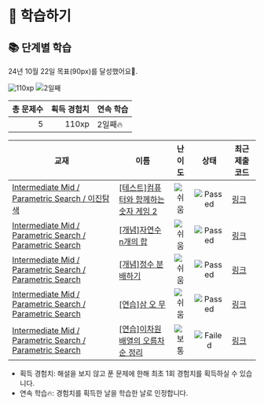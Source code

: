 # 📖 학습하기

## 📚 단계별 학습
24년 10월 22일 목표(90px)를 달성했어요🥳.

![110xp](https://img.shields.io/badge/EXP-110xp-%235cb85c.svg?for-the-badge)
![2일째](https://img.shields.io/badge/연속학습-2일째-%23E34F26.svg?for-the-badge)

|총 문제수|획득 경험치|연속 학습|
|---:|---:|---|
5|110xp|2일째🔥|

|교재|이름|난이도|상태|최근 제출 코드|
|---|---|:---:|:---:|---|
|[Intermediate Mid / Parametric Search / 이진탐색](https://www.codetree.ai/missions?missionId=8)|[[테스트]컴퓨터와 함께하는 숫자 게임 2](https://www.codetree.ai/missions/8/problems/play-number-game-with-computer-2)|![쉬움][easy]|![Passed][passed]|[링크](https://github.com/bright-cha/codetree-TILs/blob/main/241022/%EC%BB%B4%ED%93%A8%ED%84%B0%EC%99%80%20%ED%95%A8%EA%BB%98%ED%95%98%EB%8A%94%20%EC%88%AB%EC%9E%90%20%EA%B2%8C%EC%9E%84%202/play-number-game-with-computer-2.java)|
|[Intermediate Mid / Parametric Search / Parametric Search](https://www.codetree.ai/missions?missionId=8)|[[개념]자연수 n개의 합](https://www.codetree.ai/missions/8/problems/sum-of-n-natural-numbers)|![쉬움][easy]|![Passed][passed]|[링크](https://github.com/bright-cha/codetree-TILs/blob/main/241022/%EC%9E%90%EC%97%B0%EC%88%98%20n%EA%B0%9C%EC%9D%98%20%ED%95%A9/sum-of-n-natural-numbers.java)|
|[Intermediate Mid / Parametric Search / Parametric Search](https://www.codetree.ai/missions?missionId=8)|[[개념]정수 분배하기](https://www.codetree.ai/missions/8/problems/distributing-integers)|![쉬움][easy]|![Passed][passed]|[링크](https://github.com/bright-cha/codetree-TILs/blob/main/241022/%EC%A0%95%EC%88%98%20%EB%B6%84%EB%B0%B0%ED%95%98%EA%B8%B0/distributing-integers.java)|
|[Intermediate Mid / Parametric Search / Parametric Search](https://www.codetree.ai/missions?missionId=8)|[[연습]삼 오 무](https://www.codetree.ai/missions/8/problems/three-five-moo)|![쉬움][easy]|![Passed][passed]|[링크](https://github.com/bright-cha/codetree-TILs/blob/main/241022/%EC%82%BC%20%EC%98%A4%20%EB%AC%B4/three-five-moo.java)|
|[Intermediate Mid / Parametric Search / Parametric Search](https://www.codetree.ai/missions?missionId=8)|[[연습]이차원 배열의 오름차순 정리](https://www.codetree.ai/missions/8/problems/ascending-order-of-two-dimensional-array)|![보통][medium]|![Failed][failed]|[링크](https://github.com/bright-cha/codetree-TILs/blob/main/241022/%EC%9D%B4%EC%B0%A8%EC%9B%90%20%EB%B0%B0%EC%97%B4%EC%9D%98%20%EC%98%A4%EB%A6%84%EC%B0%A8%EC%88%9C%20%EC%A0%95%EB%A6%AC/ascending-order-of-two-dimensional-array.java)|


* 획득 경험치: 해설을 보지 않고 푼 문제에 한해 최초 1회 경험치를 획득하실 수 있습니다.
* 연속 학습🔥: 경험치를 획득한 날을 학습한 날로 인정합니다.










[b5]: https://img.shields.io/badge/Bronze_5-%235D3E31.svg
[b4]: https://img.shields.io/badge/Bronze_4-%235D3E31.svg
[b3]: https://img.shields.io/badge/Bronze_3-%235D3E31.svg
[b2]: https://img.shields.io/badge/Bronze_2-%235D3E31.svg
[b1]: https://img.shields.io/badge/Bronze_1-%235D3E31.svg
[s5]: https://img.shields.io/badge/Silver_5-%23394960.svg
[s4]: https://img.shields.io/badge/Silver_4-%23394960.svg
[s3]: https://img.shields.io/badge/Silver_3-%23394960.svg
[s2]: https://img.shields.io/badge/Silver_2-%23394960.svg
[s1]: https://img.shields.io/badge/Silver_1-%23394960.svg
[g5]: https://img.shields.io/badge/Gold_5-%23FFC433.svg
[g4]: https://img.shields.io/badge/Gold_4-%23FFC433.svg
[g3]: https://img.shields.io/badge/Gold_3-%23FFC433.svg
[g2]: https://img.shields.io/badge/Gold_2-%23FFC433.svg
[g1]: https://img.shields.io/badge/Gold_1-%23FFC433.svg
[p5]: https://img.shields.io/badge/Platinum_5-%2376DDD8.svg
[p4]: https://img.shields.io/badge/Platinum_4-%2376DDD8.svg
[p3]: https://img.shields.io/badge/Platinum_3-%2376DDD8.svg
[p2]: https://img.shields.io/badge/Platinum_2-%2376DDD8.svg
[p1]: https://img.shields.io/badge/Platinum_1-%2376DDD8.svg
[passed]: https://img.shields.io/badge/Passed-%23009D27.svg
[failed]: https://img.shields.io/badge/Failed-%23D24D57.svg
[easy]: https://img.shields.io/badge/쉬움-%235cb85c.svg?for-the-badge
[medium]: https://img.shields.io/badge/보통-%23FFC433.svg?for-the-badge
[hard]: https://img.shields.io/badge/어려움-%23D24D57.svg?for-the-badge
